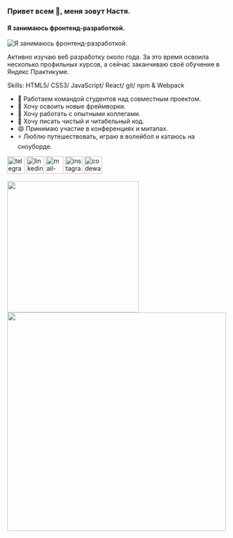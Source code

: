 ### Привет всем 👋, меня зовут Настя.
#### Я занимаюсь фронтенд-разработкой.
![Я занимаюсь фронтенд-разработкой.](https://scanca.net/netcat_files/214/368/h_7df64f6b464cae9a1df5f01ef8afa045)

Активно изучаю веб разработку около года. За это время освоила несколько профильных курсов, а сейчас заканчиваю своё обучение в Яндекс Практикуме.

Skills:  HTML5/ CSS3/ JavaScript/ React/ git/ npm & Webpack

- 🔭 Работаем командой студентов над совместным проектом. 
- 🌱 Хочу освоить новые фреймворки.
- 👯 Хочу работать с опытными коллегами. 
- 🤔 Хочу писать чистый и читабельный код.
- 😄 Принимаю участие в конференциях и митапах. 
- ⚡ Люблю путешествовать, играю в волейбол и катаюсь на сноуборде.


[<img src='https://cdn.jsdelivr.net/npm/simple-icons@3.0.1/icons/telegram.svg' alt='telegram' height='40'>](https://t.me/nastyaa_l)  [<img src='https://cdn.jsdelivr.net/npm/simple-icons@3.0.1/icons/linkedin.svg' alt='linkedin' height='40'>](https://www.linkedin.com/in/https://www.linkedin.com/in/анастасия-люгаева-a846071b2//)  [<img src='https://cdn.jsdelivr.net/npm/simple-icons@3.0.1/icons/mail-dot-ru.svg' alt='mail-dot-ru' height='40'>](mailto:nastya.lyugaeva@bk.ru)  [<img src='https://cdn.jsdelivr.net/npm/simple-icons@3.0.1/icons/instagram.svg' alt='instagram' height='40'>](https://www.instagram.com/nastyaa.l/) [<img src='https://cdn.jsdelivr.net/npm/simple-icons@3.0.1/icons/codewars.svg' alt='codewars' height='40'>](https://www.codewars.com/users/nastyaa-l)  

[<img src='https://github-readme-stats.vercel.app/api/top-langs/?username=nastyaa-l' width="300">](https://github.com/anuraghazra/github-readme-stats) <img src='https://github-readme-stats.vercel.app/api?username=nastyaa-l&show_icons=true' width="500">  
